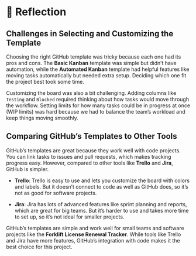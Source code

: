 # 💭 Reflection

## Challenges in Selecting and Customizing the Template

Choosing the right GitHub template was tricky because each one had its pros and cons. The **Basic Kanban** template was simple but didn’t have automation, while the **Automated Kanban** template had helpful features like moving tasks automatically but needed extra setup. Deciding which one fit the project best took some time.

Customizing the board was also a bit challenging. Adding columns like `Testing` and `Blocked` required thinking about how tasks would move through the workflow. Setting limits for how many tasks could be in progress at once (WIP limits) was hard because we had to balance the team’s workload and keep things moving smoothly.

## Comparing GitHub’s Templates to Other Tools

GitHub’s templates are great because they work well with code projects. You can link tasks to issues and pull requests, which makes tracking progress easy. However, compared to other tools like **Trello** and **Jira**, GitHub is simpler.

- **Trello**: Trello is easy to use and lets you customize the board with colors and labels. But it doesn’t connect to code as well as GitHub does, so it’s not as good for software projects.

- **Jira**: Jira has lots of advanced features like sprint planning and reports, which are great for big teams. But it’s harder to use and takes more time to set up, so it’s not ideal for smaller projects.

GitHub’s templates are simple and work well for small teams and software projects like the **Forklift License Renewal Tracker**. While tools like Trello and Jira have more features, GitHub’s integration with code makes it the best choice for this project.